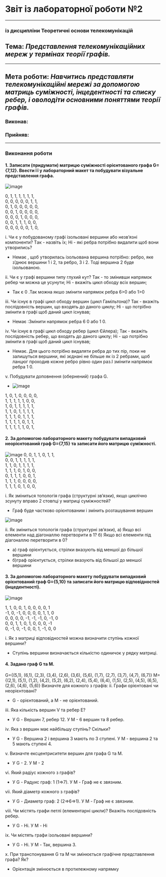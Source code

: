 # Звіт із лабораторної роботи №2
---
### із дисципліни Теоретичні основи телекомунікацій
## Тема: *Представлення телекомунікаційних мереж у термінах теорії графів.*
---
## Мета роботи: *Навчитись представляти телекомунікаційні мережі за допомогою матриць суміжності, інцедентності та списку ребер, і оволодіти основними поняттями теорії графів.*

### Виконав: 
### Прийняв: 
---

### Виконання роботи
#### 1. Записати (придумати) матрицю суміжності орієнтованого графа G={7,12}. Ввести її у лабораторний макет та побудувати візуальне представлення графа.
![image](https://github.com/OlegSalo/Salo_lab_totk_2021/blob/main/lab_2/1.1.png)

0, 1, 1, 1, 1, 1, 1,  
0, 0, 0, 0, 0, 1, 1,  
0, 1, 0, 0, 0, 0, 0,  
0, 0, 1, 0, 0, 0, 0,  
0, 0, 0, 1, 0, 0, 0,  
0, 0, 1, 1, 1, 0, 0,  
0, 0, 0, 0, 0, 1, 0,  


i. Чи є у побудованому графі ізольовані вершини або незв’язні компоненти? Tак - назвіть їх; Hі - які ребра потрібно видалити щоб вони утворились?
* Немає , щоб утворилась ізольована вершина потрібно: ребро, яке з’днює вершини 1 і 2, та ребро, 3 і 2. Тоді вершина 2 буде ізольованою.

ii.	Чи є у графі вершини типу глухий кут? Так - то змінивши напрямок ребер чи можна це усунути; Hі - вкажіть цикл обходу всіх вершин;
* Так є 0 .Так можна якшо змінити напрямок ребра  6>0 або 1>0

iii.	Чи існує в графі цикл обходу вершин (цикл Гамільтона)? Так - вкажіть послідовність вершин, що входять до даного циклу; Hі - що потрібно змінити в графі щоб даний цикл існував;
* Немає :Змінити напрямок ребра 6 0 або 1 0.

iv.	Чи існує в графі цикл обходу ребер (цикл Єйлера); Так - вкажіть послідовність ребер, що входять до даного циклу; Hі - що потрібно змінити в графі щоб даний цикл існував;
* Немає. Для цього потрібно видаляти ребра до тих пір, поки не залишуться вершини, які зєднані не більше як із 2 ребрами, щоб ланцюг проходив кожне ребро рівно один раз.І змінити напрямок ребра 1 0.

v.	Побудувати доповнення (обернений) графа G.
* ![image](https://github.com/OlegSalo/Salo_lab_totk_2021/blob/main/lab_2/1.2.png)

1, 0, 1, 0, 0, 0, 0,  
1, 1, 1, 1, 1, 0, 0,  
1, 0, 1, 1, 1, 1, 1,  
1, 1, 0, 1, 1, 1, 1,  
1, 1, 1, 0, 1, 1, 1,  
1, 1, 1, 1, 0, 1, 1,  
1, 1, 1, 1, 1, 0, 1,  
  

  
#### 2.	За допомогою лабораторного макету побудувати випадковий неорієнтований граф G={7,15} та записати його матрицю суміжності.
![image](https://github.com/OlegSalo/Salo_lab_totk_2021/blob/main/lab_2/2.1.png)
0, 0, 1, 1, 0, 1, 1,  
0, 0, 1, 1, 1, 1, 1,  
1, 1, 0, 1, 1, 1, 1,  
1, 1, 1, 0, 1, 0, 0,  
0, 1, 1, 1, 0, 0, 1,  
1, 1, 1, 0, 0, 0, 0,  
1, 1, 1, 0, 1, 0, 0,  



i.	Як зміниться топологія графа (структурні зв’язки), якщо циклічно зсунуту вправо 2 стовпці у матриці суміжностей?
* Граф буде частково орієнтованим і змінить розташування вершин

![image](https://github.com/OlegSalo/Salo_lab_totk_2021/blob/main/lab_2/2.2.png)

ii.	Як зміниться топологія графа (структурні зв’язки), а) Якщо всі елементи над діагоналлю перетворити в 1? б) Якщо всі елементи під діагоналлю перетворити в 0?
* а) граф орієнтується, стрілки вказують від меншої до більшої вершини
* б)граф орієнтується, стрілки вказують від більшої до меншої вершини

#### 3.	За допомогою лабораторного макету побудувати випадковий орієнтований граф G={5,10} та записати його матрицю відповідностей (інцедентності).

![image](https://github.com/OlegSalo/Salo_lab_totk_2021/blob/main/lab_2/3.1.png)

1, 1, 0, 0, 1, 0, 0, 0, 0, 1  
-1, 0, -1, 0, 0, 0, 0, 1, 1, 0  
0, 0, 0, 0, -1, -1, -1, 0, -1, 0  
0, 0, 1, 1, 0, 1, 0, 0, 0, -1  
0, -1, 0, -1, 0, 0, 1, -1, 0, 0  



i.	Як з матриці відповідностей можна визначити ступінь кожної вершини?
* Ступінь вершини визначається кількістю одиничок у рядку матриці.

#### 4.	Задано граф G та M.
G={(5,1), (6,1), (2,3), (3,4), (2,6), (3,6), (5,6), (1,7), (2,7), (3,7), (4,7), (6,7)}
M={(2,1), (5,1), (1,2), (4,2), (5,2), (6,2), (2,4), (5,4), (6,4), (1,5), (2,5), (4,5), (6,5), (2,6), (4,6), (5,6)}
Визначте для кожного з графів:
ii.	Графи орієнтовані чи неорієнтовані?
* G - орієнтований, а M - не орієнтований.

iii.	Яка кількість вершин V та ребер E?
* У G - Вершин 7, ребер 12. У М - 6 вершин та 8 ребер.

iv.	Яка з вершин має найбільшу ступінь? Скільки?
* У G - Вершина 2 і вершина 3 мають по 3 ступені. У М - вершина 2 та 5 мають ступені 4.

v.	Визначте ексцентриситети вершин для графа G та M.
* У G - 2. У M - 2

vi.	Який радіус кожного з графів?
* У G - Радуис граф: 1 (1⇒7). У M - Граф не є звязним.

vii.	Який діаметр кожного з графів?
* У G - Диаметр граф: 2 (2⇒6⇒1). У M - Граф не є звязним.

viii.	Чи містять графи петлі (елементарні цикли)? Вкажіть послідовність ребер.
* У G - Ні. У M - Ні

ix.	Чи містять графи ізольовані вершини?
* У G - Ні. У M - Так, вершина 3.

x.	При транспонування G та M чи змінюється графічне представлення графа? Як?
* Орієнтація змінюється в протилежному напрямку